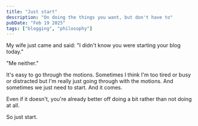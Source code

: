 ```yaml
---
title: "Just start"
description: "On doing the things you want, but don't have to"
pubDate: "Feb 19 2025"
tags: ["blogging", "philosophy"]
---
```


My wife just came and said: "I didn't know you were starting your blog today."

"Me neither."

It's easy to go through the motions. Sometimes I think I'm too tired or busy or distracted but I'm really just going through with the motions. And sometimes we just need to start. And it comes.

Even if it doesn't, you're already better off doing a bit rather than not doing at all.

So just start.
